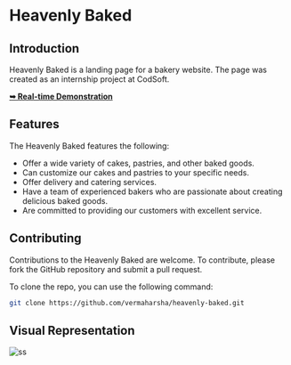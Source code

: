 # Heavenly Baked

## Introduction

Heavenly Baked is a landing page for a bakery website. The page was created as an internship project at CodSoft.

<a href="https://vermaharsha.github.io/heavenly-baked/"><strong>➥ Real-time Demonstration</strong></a>

## Features

The Heavenly Baked features the following:

* Offer a wide variety of cakes, pastries, and other baked goods.
* Can customize our cakes and pastries to your specific needs.
* Offer delivery and catering services.
* Have a team of experienced bakers who are passionate about creating delicious baked goods.
* Are committed to providing our customers with excellent service.


## Contributing

Contributions to the Heavenly Baked are welcome. To contribute, please fork the GitHub repository and submit a pull request.

To clone the repo, you can use the following command:
```bash
git clone https://github.com/vermaharsha/heavenly-baked.git

```


## Visual Representation
![ss](https://github.com/vermaharsha/vermaharsha/assets/111423734/be888f5e-d76f-4ce4-8f65-4629a38c6e47)

